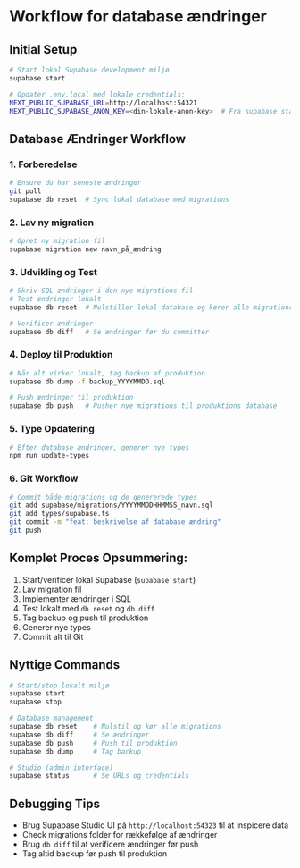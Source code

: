 # Workflow for database ændringer

## Initial Setup
```bash
# Start lokal Supabase development miljø
supabase start

# Opdater .env.local med lokale credentials:
NEXT_PUBLIC_SUPABASE_URL=http://localhost:54321
NEXT_PUBLIC_SUPABASE_ANON_KEY=<din-lokale-anon-key>  # Fra supabase start output
```

## Database Ændringer Workflow

### 1. Forberedelse
```bash
# Ensure du har seneste ændringer
git pull
supabase db reset  # Sync lokal database med migrations
```

### 2. Lav ny migration
```bash
# Opret ny migration fil
supabase migration new navn_på_ændring
```

### 3. Udvikling og Test
```bash
# Skriv SQL ændringer i den nye migrations fil
# Test ændringer lokalt
supabase db reset  # Nulstiller lokal database og kører alle migrations

# Verificer ændringer
supabase db diff   # Se ændringer før du committer
```

### 4. Deploy til Produktion
```bash
# Når alt virker lokalt, tag backup af produktion
supabase db dump -f backup_YYYYMMDD.sql

# Push ændringer til produktion
supabase db push   # Pusher nye migrations til produktions database
```

### 5. Type Opdatering
```bash
# Efter database ændringer, generer nye types
npm run update-types
```

### 6. Git Workflow
```bash
# Commit både migrations og de genererede types
git add supabase/migrations/YYYYMMDDHHMMSS_navn.sql
git add types/supabase.ts
git commit -m "feat: beskrivelse af database ændring"
git push
```

## Komplet Proces Opsummering:
1. Start/verificer lokal Supabase (`supabase start`)
2. Lav migration fil
3. Implementer ændringer i SQL
4. Test lokalt med `db reset` og `db diff`
5. Tag backup og push til produktion
6. Generer nye types
7. Commit alt til Git

## Nyttige Commands
```bash
# Start/stop lokalt miljø
supabase start
supabase stop

# Database management
supabase db reset    # Nulstil og kør alle migrations
supabase db diff     # Se ændringer
supabase db push     # Push til produktion
supabase db dump     # Tag backup

# Studio (admin interface)
supabase status      # Se URLs og credentials
```

## Debugging Tips
- Brug Supabase Studio UI på `http://localhost:54323` til at inspicere data
- Check migrations folder for rækkefølge af ændringer
- Brug `db diff` til at verificere ændringer før push
- Tag altid backup før push til produktion
